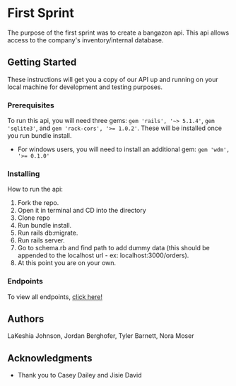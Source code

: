 # First Sprint

The purpose of the first sprint was to create a bangazon api. This api allows access to the company's inventory/internal database.

## Getting Started

These instructions will get you a copy of our API up and running on your local machine for development and testing purposes.

### Prerequisites

To run this api, you will need three gems: ```gem 'rails', '~> 5.1.4'```, ```gem 'sqlite3'```, and ```gem 'rack-cors', '>= 1.0.2'```. 
These will be installed once you run bundle install.

* For windows users, you will need to install an additional gem: ```gem 'wdm', '>= 0.1.0'```

### Installing

How to run the api:

1. Fork the repo.
2. Open it in terminal and CD into the directory
3. Clone repo
4. Run bundle install.
5. Run rails db:migrate.
6. Run rails server.
7. Go to schema.rb and find path to add dummy data (this should be appended to the localhost url - ex: localhost:3000/orders).
8. At this point you are on your own. 

### Endpoints
To view all endpoints, [click here!](Endpoints.md)

## Authors

LaKeshia Johnson, Jordan Berghofer, Tyler Barnett, Nora Moser

## Acknowledgments

* Thank you to Casey Dailey and Jisie David
